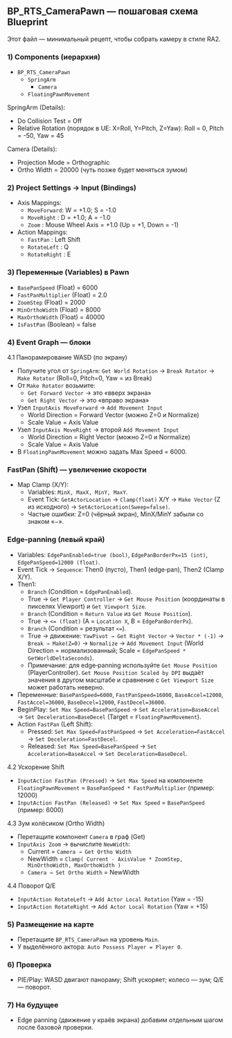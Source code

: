 ## BP_RTS_CameraPawn — пошаговая схема Blueprint

Этот файл — минимальный рецепт, чтобы собрать камеру в стиле RA2.

### 1) Components (иерархия)
- `BP_RTS_CameraPawn`
  - `SpringArm`
    - `Camera`
  - `FloatingPawnMovement`

SpringArm (Details):
- Do Collision Test = Off
- Relative Rotation (порядок в UE: X=Roll, Y=Pitch, Z=Yaw): Roll = 0, Pitch = -50, Yaw = 45

Camera (Details):
- Projection Mode = Orthographic
- Ortho Width = 20000 (чуть позже будет меняться зумом)

### 2) Project Settings → Input (Bindings)
- Axis Mappings:
  - `MoveForward`: W = +1.0; S = -1.0
  - `MoveRight`  : D = +1.0; A = -1.0
  - `Zoom`       : Mouse Wheel Axis = +1.0 (Up = +1, Down = -1)
- Action Mappings:
  - `FastPan`     : Left Shift
  - `RotateLeft`  : Q
  - `RotateRight` : E

### 3) Переменные (Variables) в Pawn
- `BasePanSpeed` (Float) = 6000
- `FastPanMultiplier` (Float) = 2.0
- `ZoomStep` (Float) = 2000
- `MinOrthoWidth` (Float) = 8000
- `MaxOrthoWidth` (Float) = 40000
- `IsFastPan` (Boolean) = false

### 4) Event Graph — блоки

4.1 Панорамирование WASD (по экрану)
- Получите угол от `SpringArm`: `Get World Rotation` → `Break Rotator` → `Make Rotator` (Roll=0, Pitch=0, Yaw = из Break)
- От `Make Rotator` возьмите:
  - `Get Forward Vector` → это «вверх экрана»
  - `Get Right Vector` → это «вправо экрана»
- Узел `InputAxis MoveForward` → `Add Movement Input`
  - World Direction = Forward Vector (можно Z=0 и Normalize)
  - Scale Value = Axis Value
- Узел `InputAxis MoveRight` → второй `Add Movement Input`
  - World Direction = Right Vector (можно Z=0 и Normalize)
  - Scale Value = Axis Value
- В `FloatingPawnMovement` можно задать Max Speed = 6000.

### FastPan (Shift) — увеличение скорости
- Map Clamp (X/Y):
  - Variables: `MinX, MaxX, MinY, MaxY`.
  - Event Tick: `GetActorLocation` → `Clamp(float)` X/Y → `Make Vector` (Z из исходного) → `SetActorLocation(Sweep=false)`.
  - Частые ошибки: Z=0 (чёрный экран), MinX/MinY забыли со знаком «−».

### Edge‑panning (левый край)
- Variables: `EdgePanEnabled=true (bool)`, `EdgePanBorderPx=15 (int)`, `EdgePanSpeed=12000 (float)`.
- Event Tick → `Sequence`: Then0 (пусто), Then1 (edge‑pan), Then2 (Clamp X/Y).
- Then1:
  - `Branch` (Condition = `EdgePanEnabled`).
  - True → `Get Player Controller` → `Get Mouse Position` (координаты в пикселях Viewport) и `Get Viewport Size`.
  - `Branch` (Condition = `Return Value` из `Get Mouse Position`).
  - True → `<= (float)` (A = `Location X`, B = `EdgePanBorderPx`).
  - `Branch` (Condition = результат `<=`).
  - True → движение: `YawPivot → Get Right Vector` → `Vector * (-1)` → `Break → Make(Z=0)` → `Normalize` → `Add Movement Input` (World Direction = нормализованный; Scale = `EdgePanSpeed * GetWorldDeltaSeconds`).
  - Примечание: для edge‑panning используйте `Get Mouse Position` (PlayerController). `Get Mouse Position Scaled by DPI` выдаёт значения в другом масштабе и сравнение с `Get Viewport Size` может работать неверно.
- Переменные: `BasePanSpeed=6000`, `FastPanSpeed=16000`, `BaseAccel=12000`, `FastAccel=36000`, `BaseDecel=12000`, `FastDecel=36000`.
- BeginPlay: `Set Max Speed=BasePanSpeed` → `Set Acceleration=BaseAccel` → `Set Deceleration=BaseDecel` (Target = `FloatingPawnMovement`).
- Action `FastPan` (Left Shift):
  - Pressed: `Set Max Speed=FastPanSpeed` → `Set Acceleration=FastAccel` → `Set Deceleration=FastDecel`.
  - Released: `Set Max Speed=BasePanSpeed` → `Set Acceleration=BaseAccel` → `Set Deceleration=BaseDecel`.

4.2 Ускорение Shift
- `InputAction FastPan (Pressed)`  → `Set Max Speed` на компоненте `FloatingPawnMovement` = `BasePanSpeed * FastPanMultiplier` (пример: 12000)
- `InputAction FastPan (Released)` → `Set Max Speed` = `BasePanSpeed` (пример: 6000)

4.3 Зум колёсиком (Ortho Width)
- Перетащите компонент `Camera` в граф (Get)
- `InputAxis Zoom` → вычислите `NewWidth`:
  - Current = `Camera → Get Ortho Width`
  - NewWidth = `Clamp( Current - AxisValue * ZoomStep, MinOrthoWidth, MaxOrthoWidth )`
  - `Camera → Set Ortho Width` = NewWidth

4.4 Поворот Q/E
- `InputAction RotateLeft`  → `Add Actor Local Rotation` (Yaw = -15)
- `InputAction RotateRight` → `Add Actor Local Rotation` (Yaw = +15)

### 5) Размещение на карте
- Перетащите `BP_RTS_CameraPawn` на уровень `Main`.
- У выделённого актора: `Auto Possess Player = Player 0`.

### 6) Проверка
- PIE/Play: WASD двигают панораму; Shift ускоряет; колесо — зум; Q/E — поворот.

### 7) На будущее
- Edge panning (движение у краёв экрана) добавим отдельным шагом после базовой проверки.


